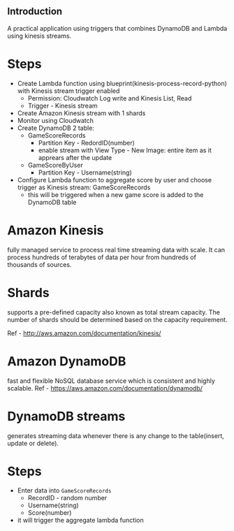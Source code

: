 ## Introduction
A practical application using triggers that combines DynamoDB and Lambda using kinesis streams.

# Steps
- Create Lambda function using blueprint(kinesis-process-record-python) with Kinesis stream trigger enabled
    - Permission: Cloudwatch Log write and Kinesis List, Read
    - Trigger - Kinesis stream 
- Create Amazon Kinesis stream with 1 shards
- Monitor using Cloudwatch
- Create DynamoDB 2 table:
    - GameScoreRecords
        - Partition Key - RedordID(number)
        - enable stream with View Type - New Image: entire item as it apprears after the update
    - GameScoreByUser
        - Partition Key - Username(string)
- Configure Lambda function to aggregate score by user and choose trigger as Kinesis stream: GameScoreRecords
    - this will be triggered when a new game score is added to the DynamoDB table

# Amazon Kinesis
fully managed service to process real time streaming data with scale. It can process hundreds of terabytes of data per hour from hundreds of thousands of sources. 

# Shards
supports a pre-defined capacity also known as total stream capacity. The number of shards should be determined based on the capacity requirement.

Ref - http://aws.amazon.com/documentation/kinesis/

# Amazon DynamoDB
fast and flexible NoSQL database service which is consistent and highly scalable. 
Ref - https://aws.amazon.com/documentation/dynamodb/

# DynamoDB streams
generates streaming data whenever there is any change to the table(insert, update or delete). 

# Steps
- Enter data into `GameScoreRecords`
    - RecordID - random number
    - Username(string)
    - Score(number)
- it will trigger the aggregate lambda function
